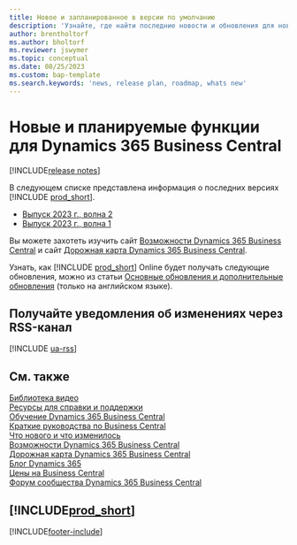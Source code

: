 ```yaml
---
title: Новое и запланированное в версии по умолчанию
description: 'Узнайте, где найти последние новости и обновления для новых и существующих функций в версии Business Central по умолчанию.'
author: brentholtorf
ms.author: bholtorf
ms.reviewer: jswymer
ms.topic: conceptual
ms.date: 08/25/2023
ms.custom: bap-template
ms.search.keywords: 'news, release plan, roadmap, whats new'
---
```

# Новые и планируемые функции для Dynamics 365 Business Central

[!INCLUDE[release notes](includes/release-notes.md)]

В следующем списке представлена информация о последних версиях [!INCLUDE [prod_short](includes/prod_short.md)].  

* [Выпуск 2023 г., волна 2](/dynamics365/release-plan/2023wave2/smb/dynamics365-business-central/planned-features)
* [Выпуск 2023 г., волна 1](/dynamics365/release-plan/2023wave1/smb/dynamics365-business-central/planned-features)

Вы можете захотеть изучить сайт [Возможности Dynamics 365 Business Central](https://dynamics.microsoft.com/business-central/capabilities/) и сайт [Дорожная карта Dynamics 365 Business Central](https://dynamics.microsoft.com/roadmap/business-central/).  

Узнать, как [!INCLUDE [prod_short](includes/prod_short.md)] Online будет получать следующие обновления, можно из статьи [Основные обновления и дополнительные обновления](/dynamics365/business-central/dev-itpro/administration/update-rollout-timeline) (только на английском языке).

## Получайте уведомления об изменениях через RSS-канал

[!INCLUDE [ua-rss](includes/ua-rss.md)]

## См. также

[Библиотека видео](across-videos.md)  
[Ресурсы для справки и поддержки](product-help-and-support.md)  
[Обучение Dynamics 365 Business Central](/training/dynamics365/business-central?WT.mc_id=dyn365bc_landingpage-docs)  
[Краткие руководства по Business Central](quick-start-business-central.md)  
[Что нового и что изменилось](/dynamics365/business-central/dev-itpro/whatsnew/overview)  
[Возможности Dynamics 365 Business Central](https://dynamics.microsoft.com/business-central/capabilities/)  
[Дорожная карта Dynamics 365 Business Central](https://dynamics.microsoft.com/roadmap/business-central/)  
[Блог Dynamics 365](https://cloudblogs.microsoft.com/dynamics365/it/product/business-central/)  
[Цены на Business Central](https://dynamics.microsoft.com/business-central/overview/#pricing)  
[Форум сообщества Dynamics 365 Business Central](https://community.dynamics.com/forums/thread/?groupid=e78817ab-a926-4d31-96cc-aef040a4eb04)  

## [!INCLUDE[prod_short](includes/free_trial_md.md)]

[!INCLUDE[footer-include](includes/footer-banner.md)]
